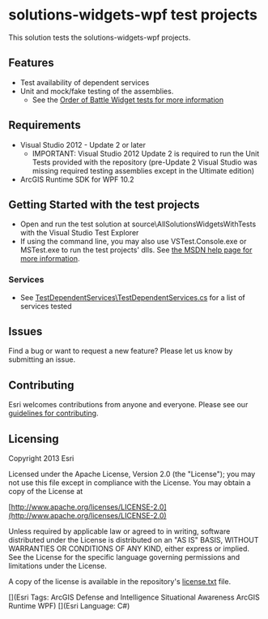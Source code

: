 #  solutions-widgets-wpf test projects

This solution tests the solutions-widgets-wpf projects.

## Features

* Test availability of dependent services
* Unit and mock/fake testing of the assemblies. 
    * See the [Order of Battle Widget tests for more information](../OrderOfBattle/OrderOfBattleUnitTests)

## Requirements

* Visual Studio 2012 - Update 2 or later
    * IMPORTANT: Visual Studio 2012 Update 2 is required to run the Unit Tests provided with the repository (pre-Update 2 Visual Studio was missing required testing assemblies except in the Ultimate edition)
* ArcGIS Runtime SDK for WPF 10.2

## Getting Started with the test projects

* Open and run the test solution at source\AllSolutionsWidgetsWithTests with the Visual Studio Test Explorer
* If using the command line, you may also use VSTest.Console.exe or MSTest.exe to run the test projects' dlls. See [the MSDN help page for more information](http://msdn.microsoft.com/en-us/library/vstudio/jj155796.aspx).
 
### Services

* See [TestDependentServices\TestDependentServices.cs](TestDependentServices/TestDependentServices.cs) for a list of services tested

## Issues

Find a bug or want to request a new feature?  Please let us know by submitting an issue.

## Contributing

Esri welcomes contributions from anyone and everyone. Please see our [guidelines for contributing](https://github.com/esri/contributing).

## Licensing

Copyright 2013 Esri

Licensed under the Apache License, Version 2.0 (the "License");
you may not use this file except in compliance with the License.
You may obtain a copy of the License at

   [http://www.apache.org/licenses/LICENSE-2.0](http://www.apache.org/licenses/LICENSE-2.0)

Unless required by applicable law or agreed to in writing, software
distributed under the License is distributed on an "AS IS" BASIS,
WITHOUT WARRANTIES OR CONDITIONS OF ANY KIND, either express or implied.
See the License for the specific language governing permissions and
limitations under the License.

A copy of the license is available in the repository's
[license.txt](license.txt) file.

[](Esri Tags: ArcGIS Defense and Intelligence Situational Awareness ArcGIS Runtime WPF)
[](Esri Language: C#)
